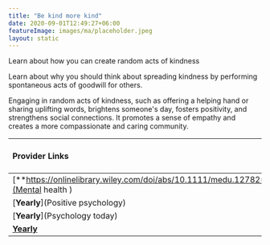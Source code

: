 ```yaml
---
title: "Be kind more kind"
date: 2020-09-01T12:49:27+06:00
featureImage: images/ma/placeholder.jpeg
layout: static
---
```


Learn about how you can create random acts of kindness

Learn about why you should think about spreading kindness by performing spontaneous acts of goodwill for others.

Engaging in random acts of kindness, such as offering a helping hand or sharing uplifting words, brightens someone's day, fosters positivity, and strengthens social connections. It promotes a sense of empathy and creates a more compassionate and caring community.

| Provider Links      | Free or Paid  |  
| :-----------          | :--------------:      |  
| [**https://onlinelibrary.wiley.com/doi/abs/10.1111/medu.12782**](Mental health ) | Online | 
| [**Yearly**](Positive psychology) | Online | 
| [**Yearly**](Psychology today) | Online | 
| [**Yearly**]() |  | 
  

<br/><br/>






